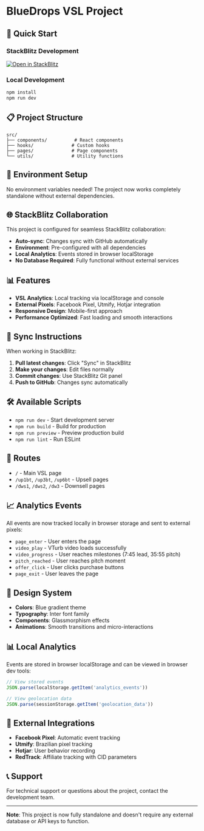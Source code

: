 # BlueDrops VSL Project

## 🚀 Quick Start

### StackBlitz Development
[![Open in StackBlitz](https://developer.stackblitz.com/img/open_in_stackblitz.svg)](https://stackblitz.com/github/rachinha01/dtc8d)

### Local Development
```bash
npm install
npm run dev
```

## 📋 Project Structure

```
src/
├── components/          # React components
├── hooks/              # Custom hooks
├── pages/              # Page components
└── utils/              # Utility functions
```

## 🔧 Environment Setup

No environment variables needed! The project now works completely standalone without external dependencies.

## 🌐 StackBlitz Collaboration

This project is configured for seamless StackBlitz collaboration:

- **Auto-sync**: Changes sync with GitHub automatically
- **Environment**: Pre-configured with all dependencies
- **Local Analytics**: Events stored in browser localStorage
- **No Database Required**: Fully functional without external services

## 📊 Features

- **VSL Analytics**: Local tracking via localStorage and console
- **External Pixels**: Facebook Pixel, Utmify, Hotjar integration
- **Responsive Design**: Mobile-first approach
- **Performance Optimized**: Fast loading and smooth interactions

## 🔄 Sync Instructions

When working in StackBlitz:

1. **Pull latest changes**: Click "Sync" in StackBlitz
2. **Make your changes**: Edit files normally
3. **Commit changes**: Use StackBlitz Git panel
4. **Push to GitHub**: Changes sync automatically

## 🛠️ Available Scripts

- `npm run dev` - Start development server
- `npm run build` - Build for production
- `npm run preview` - Preview production build
- `npm run lint` - Run ESLint

## 📱 Routes

- `/` - Main VSL page
- `/up1bt`, `/up3bt`, `/up6bt` - Upsell pages
- `/dws1`, `/dws2`, `/dw3` - Downsell pages

## 📈 Analytics Events

All events are now tracked locally in browser storage and sent to external pixels:

- `page_enter` - User enters the page
- `video_play` - VTurb video loads successfully
- `video_progress` - User reaches milestones (7:45 lead, 35:55 pitch)
- `pitch_reached` - User reaches pitch moment
- `offer_click` - User clicks purchase buttons
- `page_exit` - User leaves the page

## 🎨 Design System

- **Colors**: Blue gradient theme
- **Typography**: Inter font family
- **Components**: Glassmorphism effects
- **Animations**: Smooth transitions and micro-interactions

## 📊 Local Analytics

Events are stored in browser localStorage and can be viewed in browser dev tools:

```javascript
// View stored events
JSON.parse(localStorage.getItem('analytics_events'))

// View geolocation data
JSON.parse(sessionStorage.getItem('geolocation_data'))
```

## 🔗 External Integrations

- **Facebook Pixel**: Automatic event tracking
- **Utmify**: Brazilian pixel tracking
- **Hotjar**: User behavior recording
- **RedTrack**: Affiliate tracking with CID parameters

## 📞 Support

For technical support or questions about the project, contact the development team.

---

**Note**: This project is now fully standalone and doesn't require any external database or API keys to function.
